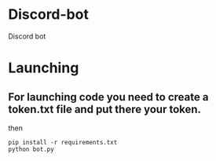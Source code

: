 # Discord-bot
Discord bot

# Launching
## For launching code you need to create a token.txt file and put there your token.

then
```
pip install -r requirements.txt
python bot.py
```
